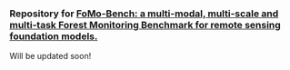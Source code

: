### Repository for [FoMo-Bench: a multi-modal, multi-scale and multi-task Forest Monitoring Benchmark for remote sensing foundation models.](https://arxiv.org/abs/2312.10114) 

Will be updated soon!
